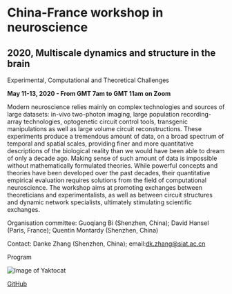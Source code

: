 # China-France workshop in neuroscience

## 2020, Multiscale dynamics and structure in the brain

Experimental, Computational and Theoretical Challenges

**May 11-13, 2020 - From GMT 7am to GMT 11am on Zoom**

Modern neuroscience relies mainly on complex technologies and sources of large datasets: in-vivo two-photon imaging, large population recording-array technologies, optogenetic circuit control tools, transgenic manipulations as well as large volume circuit reconstructions. These experiments produce a tremendous amount of data, on a broad spectrum of temporal and spatial scales, providing finer and more quantitative descriptions of the biological reality than we would have been able to dream of only a decade ago. Making sense of such amount of data is impossible without mathematically formulated theories. While powerful concepts and theories have been developed over the past decades, their quantitative empirical evaluation requires solutions from the field of computational neuroscience. The workshop aims at promoting exchanges between theoreticians and experimentalists, as well as between circuit structures and dynamic network specialists, ultimately stimulating scientific exchanges.

Organisation committee: Guoqiang Bi (Shenzhen, China); David Hansel (Paris, France); Quentin Montardy (Shenzhen, China)

Contact: Danke Zhang (Shenzhen, China); email:dk.zhang@siat.ac.cn

Program

![Image of Yaktocat](https://octodex.github.com/images/yaktocat.png)

[GitHub](http://github.com)

